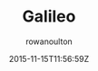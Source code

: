 ---
title: "Galileo"
github: https://github.com/rowanoulton/galileo-theme
demo: http://travelog.io
author: rowanoulton

ssg:
  - Jekyll
cms:
  - No Cms
date: 2015-11-15T11:56:59Z
github_branch: master
description: "Another damn theme for Jekyll"
stale: true
---